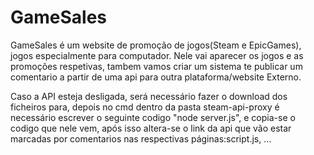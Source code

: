 # GameSales
GameSales é um website de promoção de jogos(Steam e EpicGames), jogos especialmente para computador.
Nele vai aparecer os jogos e as promoções respetivas, tambem vamos criar um sistema te publicar um comentario a partir de uma api para outra plataforma/website Externo.

Caso a API esteja desligada, será necessário fazer o download dos ficheiros para, depois no cmd dentro da pasta steam-api-proxy é necessário escrever o seguinte codigo "node server.js", e copia-se o codigo que nele vem, após isso altera-se o link da api que vão estar marcadas por comentarios nas respectivas páginas:script.js, ...
